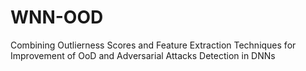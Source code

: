 # WNN-OOD
Combining Outlierness Scores and Feature Extraction Techniques for Improvement of OoD and Adversarial Attacks Detection in DNNs
